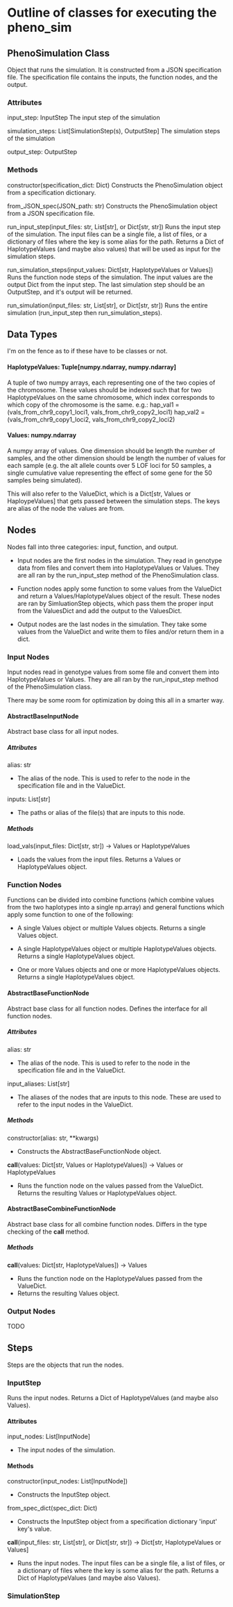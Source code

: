# Outline of classes for executing the pheno_sim

## PhenoSimulation Class

Object that runs the simulation. It is constructed from a JSON specification
file. The specification file contains the inputs, the function nodes, and the
output.

### Attributes

input_step: InputStep
	The input step of the simulation

simulation_steps: List[SimulationStep(s), OutputStep]
	The simulation steps of the simulation

output_step: OutputStep

### Methods

constructor(specification_dict: Dict)
	Constructs the PhenoSimulation object from a specification dictionary.

from_JSON_spec(JSON_path: str)
	Constructs the PhenoSimulation object from a JSON specification file.

run_input_step(input_files: str, List[str], or Dict[str, str])
	Runs the input step of the simulation. The input files can be a single
	file, a list of files, or a dictionary of files where the key is some alias
	for the path. Returns a Dict of HaplotypeValues (and maybe also values)
	that will be used as input for the simulation steps.

run_simulation_steps(input_values: Dict[str, HaplotypeValues or Values])
	Runs the function node steps of the simulation. The input values are the
	output Dict from the input step. The last simulation step should be an 
	OutputStep, and it's output will be returned.

run_simulation(input_files: str, List[str], or Dict[str, str])
	Runs the entire simulation (run_input_step then run_simulation_steps).


## Data Types

I'm on the fence as to if these have to be classes or not.

#### HaplotypeValues: Tuple[numpy.ndarray, numpy.ndarray]
A tuple of two numpy arrays, each representing one of the two copies of
the chromosome. These values should be indexed such that for two
HaplotypeValues on the same chromosome, which index corresponds to which
copy of the chromosome is the same. 
e.g.:
	hap_val1 = (vals_from_chr9_copy1_loci1, vals_from_chr9_copy2_loci1)
	hap_val2 = (vals_from_chr9_copy1_loci2, vals_from_chr9_copy2_loci2)

#### Values: numpy.ndarray
A numpy array of values. One dimension should be length the number of
samples, and the other dimension should be length the number of 
values for each sample (e.g. the alt allele counts over 5 LOF loci for
50 samples, a single cumulative value representing the effect of some gene
for the 50 samples being simulated).

This will also refer to the ValueDict, which is a Dict[str, Values or
HaploypeValues] that gets passed between the simulation steps. The keys are
alias of the node the values are from.


## Nodes

Nodes fall into three categories: input, function, and output.

- Input nodes are the first nodes in the simulation. They read in genotype data
  from files and convert them into HaplotypeValues or Values. They are all ran
  by the run_input_step method of the PhenoSimulation class.

- Function nodes apply some function to some values from the ValueDict and
  return a Values/HaplotypeValues object of the result. These nodes are ran by
  SimluationStep objects, which pass them the proper input from the ValuesDict
  and add the output to the ValuesDict.

- Output nodes are the last nodes in the simulation. They take some values from
  the ValueDict and write them to files and/or return them in a dict.

### Input Nodes

Input nodes read in genotype values from some file and convert them into
HaplotypeValues or Values. They are all ran by the run_input_step method of
the PhenoSimulation class.

There may be some room for optimization by doing this all in a smarter way.

#### AbstractBaseInputNode

Abstract base class for all input nodes.

##### Attributes

alias: str
- The alias of the node. This is used to refer to the node in the specification file and in the ValueDict.

inputs: List[str]
- The paths or alias of the file(s) that are inputs to this node.

##### Methods

load_vals(input_files: Dict[str, str]) -> Values or HaplotypeValues
- Loads the values from the input files. Returns a Values or HaplotypeValues object.


### Function Nodes

Functions can be divided into combine functions (which combine values from
the two haplotypes into a single np.array) and general functions which apply
some function to one of the following:

- A single Values object or multiple Values objects. Returns a single Values
  object.

- A single HaplotypeValues object or multiple HaplotypeValues objects. Returns
  a single HaplotypeValues object.

- One or more Values objects and one or more HaplotypeValues objects. Returns
  a single HaplotypeValues object.

#### AbstractBaseFunctionNode

Abstract base class for all function nodes. Defines the interface for all
function nodes.

##### Attributes

alias: str
- The alias of the node. This is used to refer to the node in the
specification file and in the ValueDict.

input_aliases: List[str]
- The aliases of the nodes that are inputs to this node. These are used
to refer to the input nodes in the ValueDict.

##### Methods

constructor(alias: str, **kwargs)
- Constructs the AbstractBaseFunctionNode object.

__call__(values: Dict[str, Values or HaplotypeValues]) -> Values or HaplotypeValues
- Runs the function node on the values passed from the ValueDict. Returns the resulting Values or HaplotypeValues object.

#### AbstractBaseCombineFunctionNode

Abstract base class for all combine function nodes. Differs in the type
checking of the __call__ method.

##### Methods

__call__(values: Dict[str, HaplotypeValues]) -> Values
- Runs the function node on the HaplotypeValues passed from the ValueDict.
- Returns the resulting Values object.


### Output Nodes

TODO


## Steps

Steps are the objects that run the nodes.

### InputStep

Runs the input nodes. Returns a Dict of HaplotypeValues (and maybe also Values).

#### Attributes

input_nodes: List[InputNode]
- The input nodes of the simulation.

#### Methods

constructor(input_nodes: List[InputNode])
- Constructs the InputStep object.

from_spec_dict(spec_dict: Dict)
- Constructs the InputStep object from a specification dictionary 'input'
key's value.

__call__(input_files: str, List[str], or Dict[str, str]) -> Dict[str, HaplotypeValues or Values]
- Runs the input nodes. The input files can be a single file, a list of files,
or a dictionary of files where the key is some alias for the path. Returns
a Dict of HaplotypeValues (and maybe also Values).


### SimulationStep










